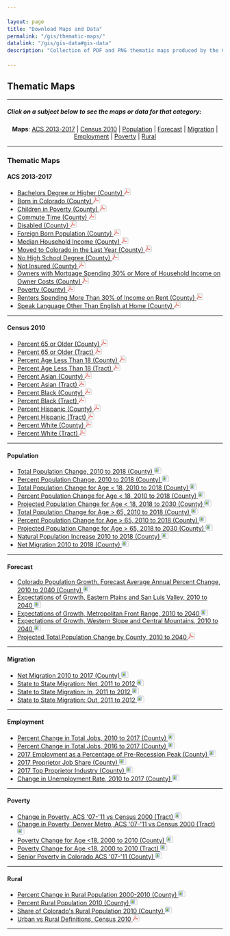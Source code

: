 ```yaml
---

layout: page
title: "Download Maps and Data"
permalink: "/gis/thematic-maps/"
datalink: "/gis/gis-data#gis-data"
description: "Collection of PDF and PNG thematic maps produced by the Colorado State Demography Office"

---
```


## Thematic Maps

- - -

##### Click on a subject below to see the maps or data for that category:

<div style="text-align: center;" markdown="1">

**Maps**:  [ACS 2013-2017](#acs-2013-2017) \| [Census 2010](#census-2010) \| [Population](#population) \| [Forecast](#forecast) \| [Migration](#migration) \| [Employment](#employment) \| [Poverty](#poverty) \| [Rural](#rural)

</div>

-----

### Thematic Maps

#### ACS 2013-2017

- [Bachelors Degree or Higher (County) ![pdf](/images/page_white_acrobat.png 'download pdf file')](https://storage.cloud.google.com/maps-static/BachelorOrHigher.pdf)
- [Born in Colorado (County) ![pdf](/images/page_white_acrobat.png 'download pdf file')](https://storage.googleapis.com/maps-static/PercentBornInColorado.pdf)
- [Children in Poverty (County) ![pdf](/images/page_white_acrobat.png 'download pdf file')](https://storage.googleapis.com/maps-static/ChildrenInPoverty.pdf)
- [Commute Time (County) ![pdf](/images/page_white_acrobat.png 'download pdf file')](https://storage.googleapis.com/maps-static/MeanTravelTime.pdf)
- [Disabled (County) ![pdf](/images/page_white_acrobat.png 'download pdf file')](https://storage.googleapis.com/maps-static/Disabled.pdf)
- [Foreign Born Population (County) ![pdf](/images/page_white_acrobat.png 'download pdf file')](https://storage.googleapis.com/maps-static/PercentForeignBorn.pdf)
- [Median Household Income (County) ![pdf](/images/page_white_acrobat.png 'download pdf file')](https://storage.googleapis.com/maps-static/MedianHouseholdIncome.pdf)
- [Moved to Colorado in the Last Year (County) ![pdf](/images/page_white_acrobat.png 'download pdf file')](https://storage.googleapis.com/maps-static/MovedToColorado.pdf)
- [No High School Degree (County) ![pdf](/images/page_white_acrobat.png 'download pdf file')](https://storage.googleapis.com/maps-static/NoHSDiploma.pdf)
- [Not Insured (County) ![pdf](/images/page_white_acrobat.png 'download pdf file')](https://storage.googleapis.com/maps-static/NotInsured.pdf)
- [Owners with Mortgage Spending 30% or More of Household Income on Owner Costs (County) ![pdf](/images/page_white_acrobat.png 'download pdf file')](https://storage.googleapis.com/maps-static/PercentOwnersHC.pdf)
- [Poverty (County) ![pdf](/images/page_white_acrobat.png 'download pdf file')](https://storage.googleapis.com/maps-static/TotalPoverty.pdf)
- [Renters Spending More Than 30% of Income on Rent (County) ![pdf](/images/page_white_acrobat.png 'download pdf file')](https://storage.googleapis.com/maps-static/PercentRentersHC.pdf)
- [Speak Language Other Than English at Home (County) ![pdf](/images/page_white_acrobat.png 'download pdf file')](https://storage.googleapis.com/maps-static/LanguageOTE.pdf)

- - -

#### Census 2010

- [Percent 65 or Older (County) ![pdf](/images/page_white_acrobat.png 'download pdf file')](https://storage.googleapis.com/maps-static/Percent%2065%20or%20Older%20(County).pdf)
- [Percent 65 or Older (Tract) ![pdf](/images/page_white_acrobat.png 'download pdf file')](https://storage.googleapis.com/maps-static/Percent%2065%20or%20Older%20(Tract).pdf)
- [Percent Age Less Than 18 (County) ![pdf](/images/page_white_acrobat.png 'download pdf file')](https://storage.googleapis.com/maps-static/Percent%20Age%20Less%20Than%2018%20(County).pdf)
- [Percent Age Less Than 18 (Tract) ![pdf](/images/page_white_acrobat.png 'download pdf file')](https://storage.googleapis.com/maps-static/Percent%20Age%20Less%20Than%2018%20(Tract).pdf)
- [Percent Asian (County) ![pdf](/images/page_white_acrobat.png 'download pdf file')](https://storage.googleapis.com/maps-static/Percent%20Asian%20(County).pdf)
- [Percent Asian (Tract) ![pdf](/images/page_white_acrobat.png 'download pdf file')](https://storage.googleapis.com/maps-static/Percent%20Asian%20(Tract).pdf)
- [Percent Black (County) ![pdf](/images/page_white_acrobat.png 'download pdf file')](https://storage.googleapis.com/maps-static/Percent%20Black%20(County).pdf)
- [Percent Black (Tract) ![pdf](/images/page_white_acrobat.png 'download pdf file')](https://storage.googleapis.com/maps-static/Percent%20Black%20(Tract).pdf)
- [Percent Hispanic (County) ![pdf](/images/page_white_acrobat.png 'download pdf file')](https://storage.googleapis.com/maps-static/Percent%20Hispanic%20(County).pdf)
- [Percent Hispanic (Tract) ![pdf](/images/page_white_acrobat.png 'download pdf file')](https://storage.googleapis.com/maps-static/Percent%20Hispanic%20(Tract).pdf)
- [Percent White (County) ![pdf](/images/page_white_acrobat.png 'download pdf file')](https://storage.googleapis.com/maps-static/Percent%20White%20(County).pdf)
- [Percent White (Tract) ![pdf](/images/page_white_acrobat.png 'download pdf file')](https://storage.googleapis.com/maps-static/Percent%20White%20(Tract).pdf)

- - -

#### Population

- [Total Population Change, 2010 to 2018 (County) ![image](/images/page_white_picture.png 'download image file')](https://storage.googleapis.com/maps-static/TtlChg1018.png)
- [Percent Population Change, 2010 to 2018 (County) ![image](/images/page_white_picture.png 'download image file')](https://storage.googleapis.com/maps-static/PctChg1018.png)
- [Total Population Change for Age < 18, 2010 to 2018 (County) ![image](/images/page_white_picture.png 'download image file')](https://storage.googleapis.com/maps-static/TtlChg1018_U18.png)
- [Percent Population Change for Age < 18, 2010 to 2018 (County) ![image](/images/page_white_picture.png 'download image file')](https://storage.googleapis.com/maps-static/PctChg1018_U18.png)
- [Projected Population Change for Age < 18, 2018 to 2030 (County) ![image](/images/page_white_picture.png 'download image file')](https://storage.googleapis.com/maps-static/PctChg1830_U18.png)
- [Total Population Change for Age > 65, 2010 to 2018 (County) ![image](/images/page_white_picture.png 'download image file')](https://storage.googleapis.com/maps-static/TtlChg1018_O65.png)
- [Percent Population Change for Age > 65, 2010 to 2018 (County) ![image](/images/page_white_picture.png 'download image file')](https://storage.googleapis.com/maps-static/PctChg1018_O65.png)
- [Projected Population Change for Age > 65, 2018 to 2030 (County) ![image](/images/page_white_picture.png 'download image file')](https://storage.googleapis.com/maps-static/PctChg1830_O65.png)
- [Natural Population Increase 2010 to 2018 (County) ![image](/images/page_white_picture.png 'download image file')](https://storage.googleapis.com/maps-static/NatInc1018.png)
- [Net Migration 2010 to 2018 (County) ![image](/images/page_white_picture.png 'download image file')](https://storage.googleapis.com/maps-static/NetMig1018.png)

- - -

#### Forecast

- [Colorado Population Growth, Forecast Average Annual Percent Change, 2010 to 2040 (County) ![image](/images/page_white_picture.png 'download image file')](https://storage.googleapis.com/maps-static/Forecast.png)
- [Expectations of Growth, Eastern Plains and San Luis Valley, 2010 to 2040 ![image](/images/page_white_picture.png 'download image file')](https://storage.googleapis.com/maps-static/EastPlnsSanLuis.png)
- [Expectations of Growth, Metropolitan Front Range, 2010 to 2040 ![image](/images/page_white_picture.png 'download image file')](https://storage.googleapis.com/maps-static/FrontRange.png)
- [Expectations of Growth, Western Slope and Central Mountains, 2010 to 2040 ![image](/images/page_white_picture.png 'download image file')](https://storage.googleapis.com/maps-static/WestCentrMtn.png)
- [Projected Total Population Change by County, 2010 to 2040 ![pdf](/images/page_white_acrobat.png 'download pdf file')](https://storage.googleapis.com/maps-static/TotalPopChange2010_2040.pdf)

- - -

#### Migration

- [Net Migration 2010 to 2017 (County) ![image](/images/page_white_picture.png 'download image file')](https://storage.googleapis.com/maps-static/NetMig1017.png)
- [State to State Migration: Net, 2011 to 2012 ![image](/images/page_white_picture.png 'download image file')](https://storage.googleapis.com/maps-static/State2StateMigrationNet.png)
- [State to State Migration: In, 2011 to 2012 ![image](/images/page_white_picture.png 'download image file')](https://storage.googleapis.com/maps-static/State2StateMigrationIn.png)
- [State to State Migration: Out, 2011 to 2012 ![image](/images/page_white_picture.png 'download image file')](https://storage.googleapis.com/maps-static/State2StateMigrationOut.png)

- - -

#### Employment

- [Percent Change in Total Jobs, 2010 to 2017 (County) ![image](/images/page_white_picture.png 'download image file')](https://storage.googleapis.com/maps-static/JobChangePerc2010-17.png)
- [Percent Change in Total Jobs, 2016 to 2017 (County) ![image](/images/page_white_picture.png 'download image file')](https://storage.googleapis.com/maps-static/JobChangePercent2016-17.png)
- [2017 Employment as a Percentage of Pre-Recession Peak (County) ![image](/images/page_white_picture.png 'download image file')](https://storage.googleapis.com/maps-static/2017PctChngPreRecessionRevised.png)
- [2017 Proprietor Job Share (County) ![image](/images/page_white_picture.png 'download image file')](https://storage.googleapis.com/maps-static/ProprietorShare2017.png)
- [2017 Top Proprietor Industry (County) ![image](/images/page_white_picture.png 'download image file')](https://storage.cloud.google.com/maps-static/TopEmployer2017.png)
- [Change in Unemployment Rate, 2010 to 2017 (County) ![image](/images/page_white_picture.png 'download image file')](https://storage.googleapis.com/maps-static/Unemployment_Change_1017.png)

- - -

#### Poverty

- [Change in Poverty, ACS \'07-\'11 vs Census 2000 (Tract) ![image](/images/page_white_picture.png 'download image file')](https://storage.googleapis.com/maps-static/ComparePoverty.png)
- [Change in Poverty, Denver Metro, ACS \'07-\'11 vs Census 2000 (Tract) ![image](/images/page_white_picture.png 'download image file')](https://storage.googleapis.com/maps-static/ComparePovertyMetro.png)
- [Poverty Change for Age &lt;18, 2000 to 2010 (County) ![image](/images/page_white_picture.png 'download image file')](https://storage.googleapis.com/maps-static/PovertyChgCounty2000to2010.png)
- [Poverty Change for Age &lt;18, 2000 to 2010 (Tract) ![image](/images/page_white_picture.png 'download image file')](https://storage.googleapis.com/maps-static/PovertyChgTract2000to2010.png)
- [Senior Poverty in Colorado ACS \'07-\'11 (County) ![image](/images/page_white_picture.png 'download image file')](https://storage.googleapis.com/maps-static/SeniorPoverty0711ACS.png)

- - -

#### Rural

- [Percent Change in Rural Population 2000-2010 (County) ![image](/images/page_white_picture.png 'download image file')](https://storage.googleapis.com/maps-static/PctChgRuralMap.png)
- [Percent Rural Population 2010 (County) ![image](/images/page_white_picture.png 'download image file')](https://storage.googleapis.com/maps-static/PctRuralPopMap.png)
- [Share of Colorado\'s Rural Population 2010 (County) ![image](/images/page_white_picture.png 'download image file')](https://storage.googleapis.com/maps-static/RuralSharePopMap.png)
- [Urban vs Rural Definitions, Census 2010 ![pdf](/images/page_white_acrobat.png 'download pdf file')](https://storage.googleapis.com/maps-static/UrbanRural.pdf)


-----
